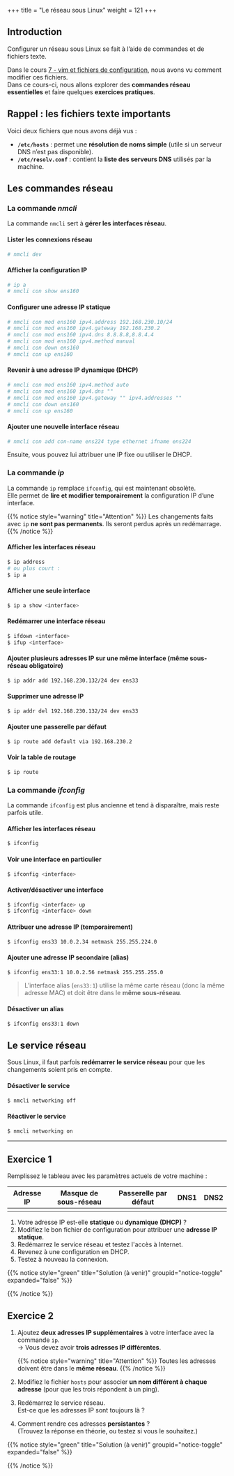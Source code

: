 +++
title = "Le réseau sous Linux"
weight = 121
+++


## Introduction

Configurer un réseau sous Linux se fait à l’aide de commandes et de fichiers texte.

Dans le cours [7 - vim et fichiers de configuration](https://linuxh25.netlify.app/semaine7/), nous avons vu comment modifier ces fichiers.  
Dans ce cours-ci, nous allons explorer des **commandes réseau essentielles** et faire quelques **exercices pratiques**.


## Rappel : les fichiers texte importants

Voici deux fichiers que nous avons déjà vus :

- **`/etc/hosts`** : permet une **résolution de noms simple** (utile si un serveur DNS n’est pas disponible).
- **`/etc/resolv.conf`** : contient la **liste des serveurs DNS** utilisés par la machine.


## Les commandes réseau

### La commande *nmcli*

La commande `nmcli` sert à **gérer les interfaces réseau**.

#### Lister les connexions réseau
```bash
# nmcli dev
```

#### Afficher la configuration IP
```bash
# ip a
# nmcli con show ens160
```

#### Configurer une adresse IP statique
```bash
# nmcli con mod ens160 ipv4.address 192.168.230.10/24
# nmcli con mod ens160 ipv4.gateway 192.168.230.2
# nmcli con mod ens160 ipv4.dns 8.8.8.8,8.8.4.4
# nmcli con mod ens160 ipv4.method manual
# nmcli con down ens160
# nmcli con up ens160
```

#### Revenir à une adresse IP dynamique (DHCP)
```bash
# nmcli con mod ens160 ipv4.method auto
# nmcli con mod ens160 ipv4.dns ""
# nmcli con mod ens160 ipv4.gateway "" ipv4.addresses ""
# nmcli con down ens160
# nmcli con up ens160
```

#### Ajouter une nouvelle interface réseau
```bash
# nmcli con add con-name ens224 type ethernet ifname ens224
```
Ensuite, vous pouvez lui attribuer une IP fixe ou utiliser le DHCP.


### La commande *ip*

La commande `ip` remplace `ifconfig`, qui est maintenant obsolète.  
Elle permet de **lire et modifier temporairement** la configuration IP d’une interface.

{{% notice style="warning" title="Attention" %}}
Les changements faits avec `ip` **ne sont pas permanents**. Ils seront perdus après un redémarrage.
{{% /notice %}}

#### Afficher les interfaces réseau
```bash
$ ip address
# ou plus court :
$ ip a
```

#### Afficher une seule interface
```bash
$ ip a show <interface>
```

#### Redémarrer une interface réseau
```bash
$ ifdown <interface>
$ ifup <interface>
```

#### Ajouter plusieurs adresses IP sur une même interface (même sous-réseau obligatoire)
```bash
$ ip addr add 192.168.230.132/24 dev ens33
```

#### Supprimer une adresse IP
```bash
$ ip addr del 192.168.230.132/24 dev ens33
```

#### Ajouter une passerelle par défaut
```bash
$ ip route add default via 192.168.230.2
```

#### Voir la table de routage
```bash
$ ip route
```

### La commande *ifconfig*

La commande `ifconfig` est plus ancienne et tend à disparaître, mais reste parfois utile.

#### Afficher les interfaces réseau
```bash
$ ifconfig
```

#### Voir une interface en particulier
```bash
$ ifconfig <interface>
```

#### Activer/désactiver une interface
```bash
$ ifconfig <interface> up
$ ifconfig <interface> down
```

#### Attribuer une adresse IP (temporairement)
```bash
$ ifconfig ens33 10.0.2.34 netmask 255.255.224.0
```

#### Ajouter une adresse IP secondaire (alias)
```bash
$ ifconfig ens33:1 10.0.2.56 netmask 255.255.255.0
```

> L’interface alias (`ens33:1`) utilise la même carte réseau (donc la même adresse MAC) et doit être dans le **même sous-réseau**.

#### Désactiver un alias
```bash
$ ifconfig ens33:1 down
```

## Le service réseau

Sous Linux, il faut parfois **redémarrer le service réseau** pour que les changements soient pris en compte.

#### Désactiver le service
```bash
$ nmcli networking off
```

#### Réactiver le service
```bash
$ nmcli networking on
```

---

## Exercice 1

Remplissez le tableau avec les paramètres actuels de votre machine :

| Adresse IP | Masque de sous-réseau | Passerelle par défaut | DNS1 | DNS2 |
|:----------:|:---------------------:|:----------------------:|:----:|:----:|
|            |                       |                        |      |      |

1. Votre adresse IP est-elle **statique** ou **dynamique (DHCP)** ?
2. Modifiez le bon fichier de configuration pour attribuer une **adresse IP statique**.
3. Redémarrez le service réseau et testez l'accès à Internet.
4. Revenez à une configuration en DHCP.
5. Testez à nouveau la connexion.

{{% notice style="green" title="Solution (à venir)" groupid="notice-toggle" expanded="false" %}}

{{% /notice %}}

## Exercice 2

1. Ajoutez **deux adresses IP supplémentaires** à votre interface avec la commande `ip`.  
   → Vous devez avoir **trois adresses IP différentes**.
 
   {{% notice style="warning" title="Attention" %}}
   Toutes les adresses doivent être dans le **même réseau**.
   {{% /notice %}}

2. Modifiez le fichier `hosts` pour associer **un nom différent à chaque adresse** (pour que les trois répondent à un ping).

3. Redémarrez le service réseau.  
   Est-ce que les adresses IP sont toujours là ?

4. Comment rendre ces adresses **persistantes** ?  
   (Trouvez la réponse en théorie, ou testez si vous le souhaitez.)


{{% notice style="green" title="Solution (à venir)" groupid="notice-toggle" expanded="false" %}}

{{% /notice %}}

